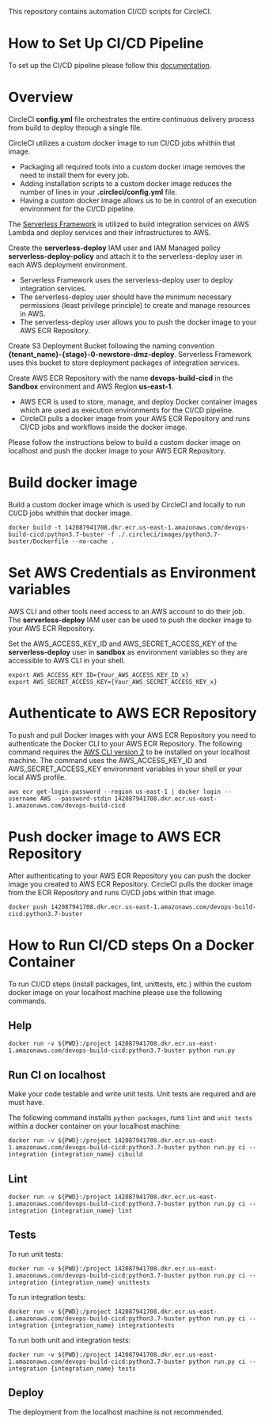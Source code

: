 

This repository contains automation CI/CD scripts for CircleCI.

# How to Set Up CI/CD Pipeline

To set up the CI/CD pipeline please follow this [documentation](https://goodscloud.atlassian.net/wiki/spaces/FS/pages/1484193941/How+to+Set+Up+CI+CD+Pipeline).

# Overview

CircleCI **config.yml** file orchestrates the entire continuous delivery process from build to deploy through a single file.

CircleCI utilizes a custom docker image to run CI/CD jobs whithin that image.
* Packaging all required tools into a custom docker image removes the need to install them for every job.
* Adding installation scripts to a custom docker image reduces the number of lines in your **.circleci/config.yml** file.
* Having a custom docker image allows us to be in control of an execution environment for the CI/CD pipeline.

The [Serverless Framework](https://www.serverless.com/framework/docs/providers/aws/guide/serverless.yml/) is utilized to build integration services on AWS Lambda and deploy services and their infrastructures to AWS.

Create the **serverless-deploy** IAM user and IAM Managed policy **serverless-deploy-policy** and attach it to the serverless-deploy user in each AWS deployment environment.
* Serverless Framework uses the serverless-deploy user to deploy integration services.
* The serverless-deploy user should have the minimum necessary permissions (least privilege principle) to create and manage resources in AWS.
* The serverless-deploy user allows you to push the docker image to your AWS ECR Repository.

Create S3 Deployment Bucket following the naming convention **{tenant_name}-{stage}-0-newstore-dmz-deploy**. Serverless Framework uses this bucket to store deployment packages of integration services.

Create AWS ECR Repository with the name **devops-build-cicd** in the **Sandbox** environment and AWS Region **us-east-1**.
* AWS ECR is used to store, manage, and deploy Docker container images which are used as execution environments for the CI/CD pipeline.
* CircleCI pulls a docker image from your AWS ECR Repository and runs CI/CD jobs and workflows inside the docker image.

Please follow the instructions below to build a custom docker image on localhost and push the docker image to your AWS ECR Repository.

# Build docker image

Build a custom docker image which is used by CircleCI and locally to run CI/CD jobs whithin that docker image.

```
docker build -t 142087941708.dkr.ecr.us-east-1.amazonaws.com/devops-build-cicd:python3.7-buster -f ./.circleci/images/python3.7-buster/Dockerfile --no-cache .
```

# Set AWS Credentials as Environment variables

AWS CLI and other tools need access to an AWS account to do their job. The **serverless-deploy** IAM user can be used to push the docker image to your AWS ECR Repository.

Set the AWS_ACCESS_KEY_ID and AWS_SECRET_ACCESS_KEY of the **serverless-deploy** user in **sandbox** as environment variables so they are accessible to AWS CLI in your shell.

```
export AWS_ACCESS_KEY_ID={Your_AWS_ACCESS_KEY_ID_x}
export AWS_SECRET_ACCESS_KEY={Your_AWS_SECRET_ACCESS_KEY_x}
```

# Authenticate to AWS ECR Repository

To push and pull Docker images with your AWS ECR Repository you need to authenticate the Docker CLI to your AWS ECR Repository. The following command requires the [AWS CLI version 2](https://docs.aws.amazon.com/cli/latest/userguide/install-cliv2.html) to be installed on your localhost machine. The command uses the AWS_ACCESS_KEY_ID and AWS_SECRET_ACCESS_KEY environment variables in your shell or your local AWS profile.

```
aws ecr get-login-password --region us-east-1 | docker login --username AWS --password-stdin 142087941708.dkr.ecr.us-east-1.amazonaws.com/devops-build-cicd
```

# Push docker image to AWS ECR Repository

After authenticating to your AWS ECR Repository you can push the docker image you created to AWS ECR Repository. CircleCI pulls the docker image from the ECR Repository and runs CI/CD jobs within that image.

```
docker push 142087941708.dkr.ecr.us-east-1.amazonaws.com/devops-build-cicd:python3.7-buster
```

# How to Run CI/CD steps On a Docker Container

To run CI/CD steps (install packages, lint, unittests, etc.) within the custom docker image on your localhost machine please use the following commands.

## Help

```
docker run -v ${PWD}:/project 142087941708.dkr.ecr.us-east-1.amazonaws.com/devops-build-cicd:python3.7-buster python run.py
```

## Run CI on localhost

Make your code testable and write unit tests. Unit tests are required and are must have.

The following command installs `python packages`, runs `lint` and `unit tests` within a docker container on your localhost machine:
```
docker run -v ${PWD}:/project 142087941708.dkr.ecr.us-east-1.amazonaws.com/devops-build-cicd:python3.7-buster python run.py ci --integration {integration_name} cibuild
```

## Lint

```
docker run -v ${PWD}:/project 142087941708.dkr.ecr.us-east-1.amazonaws.com/devops-build-cicd:python3.7-buster python run.py ci --integration {integration_name} lint
```

## Tests

To run unit tests:
```
docker run -v ${PWD}:/project 142087941708.dkr.ecr.us-east-1.amazonaws.com/devops-build-cicd:python3.7-buster python run.py ci --integration {integration_name} unittests
```

To run integration tests:
```
docker run -v ${PWD}:/project 142087941708.dkr.ecr.us-east-1.amazonaws.com/devops-build-cicd:python3.7-buster python run.py ci --integration {integration_name} integrationtests
```

To run both unit and integration tests:
```
docker run -v ${PWD}:/project 142087941708.dkr.ecr.us-east-1.amazonaws.com/devops-build-cicd:python3.7-buster python run.py ci --integration {integration_name} tests
```

## Deploy

The deployment from the localhost machine is not recommended.
